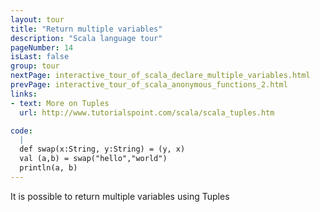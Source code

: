 ```yaml
---
layout: tour
title: "Return multiple variables"
description: "Scala language tour"
pageNumber: 14
isLast: false
group: tour
nextPage: interactive_tour_of_scala_declare_multiple_variables.html
prevPage: interactive_tour_of_scala_anonymous_functions_2.html
links:
- text: More on Tuples
  url: http://www.tutorialspoint.com/scala/scala_tuples.htm

code:
  |
  def swap(x:String, y:String) = (y, x)  
  val (a,b) = swap("hello","world")  
  println(a, b)  
---
```


It is possible to return multiple variables using Tuples